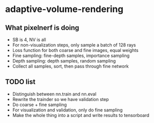 # adaptive-volume-rendering

## What pixelnerf is doing
- SB is 4, NV is all
- For non-visualization steps, only sample a batch of 128 rays
- Loss function for both coarse and fine images, equal weights
- Fine sampling: fine-depth samples, importance sampling
- Depth sampling: depth samples, random sampling
- Collect all samples, sort, then pass through fine network

## TODO list
- Distinguish between nn.train and nn.eval
- Rewrite the trainder so we have validation step
- Do coarse + fine sampling
- For visualization and validation, only do fine sampling
- Make the whole thing into a script and write results to tensorboard